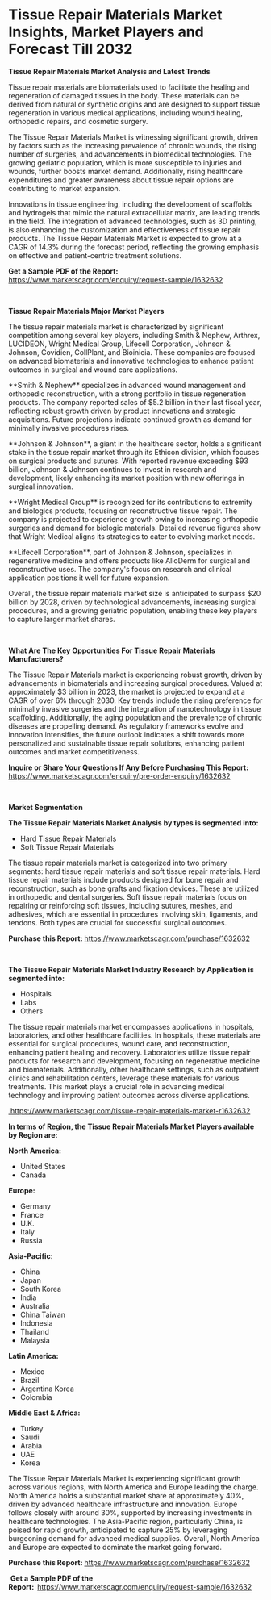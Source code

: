<p><h1>Tissue Repair Materials Market Insights, Market Players and Forecast Till 2032</h1></p><p><strong>Tissue Repair Materials Market Analysis and Latest Trends</strong></p>
<p><p>Tissue repair materials are biomaterials used to facilitate the healing and regeneration of damaged tissues in the body. These materials can be derived from natural or synthetic origins and are designed to support tissue regeneration in various medical applications, including wound healing, orthopedic repairs, and cosmetic surgery. </p><p>The Tissue Repair Materials Market is witnessing significant growth, driven by factors such as the increasing prevalence of chronic wounds, the rising number of surgeries, and advancements in biomedical technologies. The growing geriatric population, which is more susceptible to injuries and wounds, further boosts market demand. Additionally, rising healthcare expenditures and greater awareness about tissue repair options are contributing to market expansion.</p><p>Innovations in tissue engineering, including the development of scaffolds and hydrogels that mimic the natural extracellular matrix, are leading trends in the field. The integration of advanced technologies, such as 3D printing, is also enhancing the customization and effectiveness of tissue repair products. The Tissue Repair Materials Market is expected to grow at a CAGR of 14.3% during the forecast period, reflecting the growing emphasis on effective and patient-centric treatment solutions.</p></p>
<p><strong>Get a Sample PDF of the Report:&nbsp;</strong> <a href="https://www.marketscagr.com/enquiry/request-sample/1632632?utm_campaign=3215&utm_medium=2&utm_source=Github&utm_content=ia&utm_term=13042025&utm_id=tissue-repair-materials">https://www.marketscagr.com/enquiry/request-sample/1632632</a></p>
<p>&nbsp;</p>
<p><strong>Tissue Repair Materials Major Market Players</strong></p>
<p><p>The tissue repair materials market is characterized by significant competition among several key players, including Smith & Nephew, Arthrex, LUCIDEON, Wright Medical Group, Lifecell Corporation, Johnson & Johnson, Covidien, CollPlant, and Bioinicia. These companies are focused on advanced biomaterials and innovative technologies to enhance patient outcomes in surgical and wound care applications.</p><p>**Smith & Nephew** specializes in advanced wound management and orthopedic reconstruction, with a strong portfolio in tissue regeneration products. The company reported sales of $5.2 billion in their last fiscal year, reflecting robust growth driven by product innovations and strategic acquisitions. Future projections indicate continued growth as demand for minimally invasive procedures rises.</p><p>**Johnson & Johnson**, a giant in the healthcare sector, holds a significant stake in the tissue repair market through its Ethicon division, which focuses on surgical products and sutures. With reported revenue exceeding $93 billion, Johnson & Johnson continues to invest in research and development, likely enhancing its market position with new offerings in surgical innovation.</p><p>**Wright Medical Group** is recognized for its contributions to extremity and biologics products, focusing on reconstructive tissue repair. The company is projected to experience growth owing to increasing orthopedic surgeries and demand for biologic materials. Detailed revenue figures show that Wright Medical aligns its strategies to cater to evolving market needs.</p><p>**Lifecell Corporation**, part of Johnson & Johnson, specializes in regenerative medicine and offers products like AlloDerm for surgical and reconstructive uses. The company's focus on research and clinical application positions it well for future expansion.</p><p>Overall, the tissue repair materials market size is anticipated to surpass $20 billion by 2028, driven by technological advancements, increasing surgical procedures, and a growing geriatric population, enabling these key players to capture larger market shares.</p></p>
<p>&nbsp;</p>
<p><strong>What Are The Key Opportunities For Tissue Repair Materials Manufacturers?</strong></p>
<p><p>The Tissue Repair Materials market is experiencing robust growth, driven by advancements in biomaterials and increasing surgical procedures. Valued at approximately $3 billion in 2023, the market is projected to expand at a CAGR of over 6% through 2030. Key trends include the rising preference for minimally invasive surgeries and the integration of nanotechnology in tissue scaffolding. Additionally, the aging population and the prevalence of chronic diseases are propelling demand. As regulatory frameworks evolve and innovation intensifies, the future outlook indicates a shift towards more personalized and sustainable tissue repair solutions, enhancing patient outcomes and market competitiveness.</p></p>
<p><strong>Inquire or Share Your Questions If Any Before Purchasing This Report:</strong> <a href="https://www.marketscagr.com/enquiry/pre-order-enquiry/1632632?utm_campaign=3215&utm_medium=2&utm_source=Github&utm_content=ia&utm_term=13042025&utm_id=tissue-repair-materials">https://www.marketscagr.com/enquiry/pre-order-enquiry/1632632</a></p>
<p>&nbsp;</p>
<p><strong>Market Segmentation</strong></p>
<p><strong>The Tissue Repair Materials Market Analysis by types is segmented into:</strong></p>
<p><ul><li>Hard Tissue Repair Materials</li><li>Soft Tissue Repair Materials</li></ul></p>
<p><p>The tissue repair materials market is categorized into two primary segments: hard tissue repair materials and soft tissue repair materials. Hard tissue repair materials include products designed for bone repair and reconstruction, such as bone grafts and fixation devices. These are utilized in orthopedic and dental surgeries. Soft tissue repair materials focus on repairing or reinforcing soft tissues, including sutures, meshes, and adhesives, which are essential in procedures involving skin, ligaments, and tendons. Both types are crucial for successful surgical outcomes.</p></p>
<p><strong>Purchase this Report:&nbsp;</strong><a href="https://www.marketscagr.com/purchase/1632632?utm_campaign=3215&utm_medium=2&utm_source=Github&utm_content=ia&utm_term=13042025&utm_id=tissue-repair-materials">https://www.marketscagr.com/purchase/1632632</a></p>
<p>&nbsp;</p>
<p><strong>The Tissue Repair Materials Market Industry Research by Application is segmented into:</strong></p>
<p><ul><li>Hospitals</li><li>Labs</li><li>Others</li></ul></p>
<p><p>The tissue repair materials market encompasses applications in hospitals, laboratories, and other healthcare facilities. In hospitals, these materials are essential for surgical procedures, wound care, and reconstruction, enhancing patient healing and recovery. Laboratories utilize tissue repair products for research and development, focusing on regenerative medicine and biomaterials. Additionally, other healthcare settings, such as outpatient clinics and rehabilitation centers, leverage these materials for various treatments. This market plays a crucial role in advancing medical technology and improving patient outcomes across diverse applications.</p></p>
<p><a href="https://www.marketscagr.com/tissue-repair-materials-market-r1632632?utm_campaign=3215&utm_medium=2&utm_source=Github&utm_content=ia&utm_term=13042025&utm_id=tissue-repair-materials">&nbsp;https://www.marketscagr.com/tissue-repair-materials-market-r1632632</a></p>
<p><strong>In terms of Region, the Tissue Repair Materials Market Players available by Region are:</strong></p>
<p>
    <p> <strong> North America: </strong>
        <ul>
            <li>United States</li>
            <li>Canada</li>
        </ul>
        </p> 
    <p> <strong> Europe: </strong>
        <ul>
            <li>Germany</li>
            <li>France</li>
            <li>U.K.</li>
            <li>Italy</li>
            <li>Russia</li>
        </ul>
        </p> 
    <p> <strong> Asia-Pacific: </strong>
        <ul>
            <li>China</li>
            <li>Japan</li>
            <li>South Korea</li>
            <li>India</li>
            <li>Australia</li>
            <li>China Taiwan</li>
            <li>Indonesia</li>
            <li>Thailand</li>
            <li>Malaysia</li>
        </ul>
        </p> 
    <p> <strong> Latin America: </strong>
        <ul>
            <li>Mexico</li>
            <li>Brazil</li>
            <li>Argentina Korea</li>
            <li>Colombia</li>
        </ul>
        </p> 
    <p> <strong> Middle East & Africa: </strong>
        <ul>
            <li>Turkey</li>
            <li>Saudi</li>
            <li>Arabia</li>
            <li>UAE</li>
            <li>Korea</li>
        </ul>
    </p>
    </p>
<p><p>The Tissue Repair Materials Market is experiencing significant growth across various regions, with North America and Europe leading the charge. North America holds a substantial market share at approximately 40%, driven by advanced healthcare infrastructure and innovation. Europe follows closely with around 30%, supported by increasing investments in healthcare technologies. The Asia-Pacific region, particularly China, is poised for rapid growth, anticipated to capture 25% by leveraging burgeoning demand for advanced medical supplies. Overall, North America and Europe are expected to dominate the market going forward.</p></p>
<p><strong>Purchase this Report: </strong><a href="https://www.marketscagr.com/purchase/1632632?utm_campaign=3215&utm_medium=2&utm_source=Github&utm_content=ia&utm_term=13042025&utm_id=tissue-repair-materials">https://www.marketscagr.com/purchase/1632632</a></p>
<p>&nbsp;<strong>Get a Sample PDF of the Report:&nbsp;&nbsp;</strong><a href="https://www.marketscagr.com/enquiry/request-sample/1632632?utm_campaign=3215&utm_medium=2&utm_source=Github&utm_content=ia&utm_term=13042025&utm_id=tissue-repair-materials">https://www.marketscagr.com/enquiry/request-sample/1632632</a></p>
<p><strong></strong></p>
<p><p></p><p></p><p></p></p>